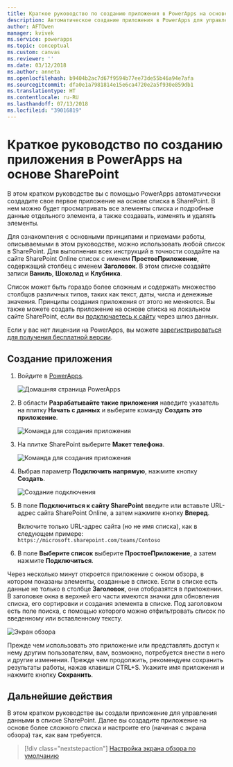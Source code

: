 ```yaml
---
title: Краткое руководство по созданию приложения в PowerApps на основе SharePoint | Документы Майкрософт
description: Автоматическое создание приложения в PowerApps для управления данными в списке SharePoint
author: AFTOwen
manager: kvivek
ms.service: powerapps
ms.topic: conceptual
ms.custom: canvas
ms.reviewer: ''
ms.date: 03/12/2018
ms.author: anneta
ms.openlocfilehash: b9404b2ac7d67f9594b77ee73de55b46a94e7afa
ms.sourcegitcommit: dfa0e1a7981814e15e6ca4720e2a5f930e859db1
ms.translationtype: HT
ms.contentlocale: ru-RU
ms.lasthandoff: 07/13/2018
ms.locfileid: "39016819"
---
```

# <a name="quickstart-for-generating-an-app-in-powerapps-from-sharepoint"></a>Краткое руководство по созданию приложения в PowerApps на основе SharePoint

В этом кратком руководстве вы с помощью PowerApps автоматически создадите свое первое приложение на основе списка в SharePoint. В нем можно будет просматривать все элементы списка и подробные данные отдельного элемента, а также создавать, изменять и удалять элементы.

Для ознакомления с основными принципами и приемами работы, описываемыми в этом руководстве, можно использовать любой список в SharePoint. Для выполнения всех инструкций в точности создайте на сайте SharePoint Online список с именем **ПростоеПриложение**, содержащий столбец с именем **Заголовок**. В этом списке создайте записи **Ваниль**, **Шоколад** и **Клубника**.

Список может быть гораздо более сложным и содержать множество столбцов различных типов, таких как текст, даты, числа и денежные значения. Принципы создания приложения от этого не меняются. Вы также можете создать приложение на основе списка на локальном сайте SharePoint, если вы [подключаетесь к сайту](connect-to-sharepoint.md) через шлюз данных.

Если у вас нет лицензии на PowerApps, вы можете [зарегистрироваться для получения бесплатной версии](../signup-for-powerapps.md).

## <a name="generate-an-app"></a>Создание приложения
1. Войдите в [PowerApps](https://web.powerapps.com).

    ![Домашняя страница PowerApps](./media/app-from-sharepoint/sign-in.png)

1. В области **Разрабатывайте такие приложения** наведите указатель на плитку **Начать с данных** и выберите команду **Создать это приложение**.

    ![Команда для создания приложения](./media/app-from-sharepoint/make-this-app.png)

1. На плитке SharePoint выберите **Макет телефона**.

    ![Команда для создания приложения](./media/app-from-sharepoint/sharepoint-tile.png)

1. Выбрав параметр **Подключить напрямую**, нажмите кнопку **Создать**.

    ![Создание подключения](./media/app-from-sharepoint/create-connection.png)

1. В поле **Подключиться к сайту SharePoint** введите или вставьте URL-адрес сайта SharePoint Online, а затем нажмите кнопку **Вперед**.

    Включите только URL-адрес сайта (но не имя списка), как в следующем примере:<br>`https://microsoft.sharepoint.com/teams/Contoso`

1. В поле **Выберите список** выберите **ПростоеПриложение**, а затем нажмите **Подключиться**.

Через несколько минут откроется приложение с окном обзора, в котором показаны элементы, созданные в списке. Если в списке есть данные не только в столбце **Заголовок**, они отобразятся в приложении. В заголовке окна в верхней его части имеются значки для обновления списка, его сортировки и создания элемента в списке. Под заголовком есть поле поиска, с помощью которого можно отфильтровать список по введенному или вставленному тексту. 

![Экран обзора](./media/app-from-sharepoint/browse-screen.png)

Прежде чем использовать это приложение или представлять доступ к нему другим пользователям, вам, возможно, потребуется внести в него и другие изменения. Прежде чем продолжить, рекомендуем сохранить результаты работы, нажав клавиши CTRL+S. Укажите имя приложения и нажмите кнопку **Сохранить**.

## <a name="next-steps"></a>Дальнейшие действия
В этом кратком руководстве вы создали приложение для управления данными в списке SharePoint. Далее вы создадите приложение на основе более сложного списка и настроите его (начиная с экрана обзора) так, как вам требуется.

> [!div class="nextstepaction"]
> [Настройка экрана обзора по умолчанию](customize-layout-sharepoint.md)